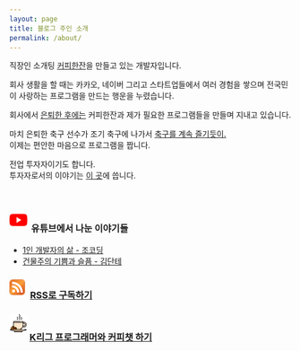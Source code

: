 ```yaml
---
layout: page
title: 블로그 주인 소개
permalink: /about/
---
```


직장인 소개팅 [커피한잔](https://withcoffee.app?utm_source=jehopage&utm_medium=blog&utm_campaign=v3)을 만들고 있는 개발자입니다.

회사 생활을 할 때는 카카오, 네이버 그리고 스타트업들에서 여러 경험을 쌓으며 전국민이 사랑하는 프로그램을 만드는 행운을 누렸습니다.  

회사에서 [은퇴한 후에는](/essay/2021/11/20/프로-개발자와-취미-개발자.html) 커피한잔과 제가 필요한 프로그램들을 만들며 지내고 있습니다.

마치 은퇴한 축구 선수가 조기 축구에 나가서 [축구를 계속 즐기듯이.](/essay/2021/10/20/K리그-프로그래머.html)  
이제는 편안한 마음으로 프로그램을 짭니다.

전업 투자자이기도 합니다.  
투자자로서의 이야기는 [이 곳](https://brunch.co.kr/@buildingking?utm_source=jehopage&utm_medium=blog&utm_campaign=v3)에 씁니다.

<br>

<h3><img style="padding-bottom: 5px; padding-right: 3px;" src="/assets/img/youtube.png"> 유튜브에서 나눈 이야기들</h3> 

* [1인 개발자의 삶 - 조코딩](https://www.youtube.com/watch?v=L6TNhTNHRIA)
* [건물주의 기쁨과 슬픔 - 김단테](https://www.youtube.com/watch?v=V68UjWYIw1o)

<h3>
<img style="padding-bottom: 6px; padding-right: 5px;" src="/assets/img/rss.png"> <a href="/feed.xml">RSS로 구독하기</a> <a href="/feed.xml"></a>
</h3>

<h3>
<img style="padding: 0 0px 15px 0; width: 32px; height: 32px;" src="/assets/img/coffee_cup.png"> <a href="/essay/2024/01/05/coffee-with-coffee-developer.html">K리그 프로그래머와 커피챗 하기</a>
</h3>